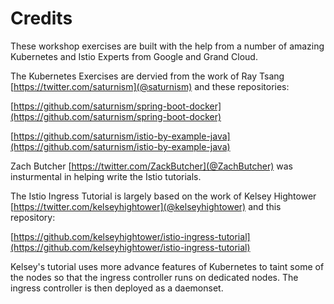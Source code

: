 # Credits

These workshop exercises are built with the help from a number of amazing Kubernetes and Istio Experts from Google and Grand Cloud.

The Kubernetes Exercises are dervied from the work of Ray Tsang [https://twitter.com/saturnism](@saturnism) and these repositories:

[https://github.com/saturnism/spring-boot-docker](https://github.com/saturnism/spring-boot-docker)

[https://github.com/saturnism/istio-by-example-java](https://github.com/saturnism/istio-by-example-java)

Zach Butcher [https://twitter.com/ZackButcher](@ZachButcher) was insturmental in helping write the Istio tutorials.

The Istio Ingress Tutorial is largely based on the work of Kelsey Hightower [https://twitter.com/kelseyhightower](@kelseyhightower) and this repository:

[https://github.com/kelseyhightower/istio-ingress-tutorial](https://github.com/kelseyhightower/istio-ingress-tutorial)

Kelsey's tutorial uses more advance features of Kubernetes to taint some of the nodes so that the ingress controller runs on dedicated nodes.  The ingress controller is then deployed as a daemonset.
